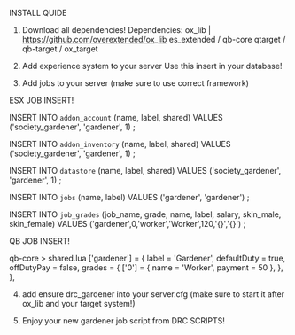 INSTALL QUIDE

1. Download all dependencies!
    Dependencies:
    ox_lib | https://github.com/overextended/ox_lib
    es_extended / qb-core
    qtarget / qb-target / ox_target


2. Add experience system to your server
    Use this insert in your database!


3. Add jobs to your server (make sure to use correct framework)

ESX JOB INSERT!

INSERT INTO `addon_account` (name, label, shared) VALUES
	('society_gardener', 'gardener', 1)
;

INSERT INTO `addon_inventory` (name, label, shared) VALUES
	('society_gardener', 'gardener', 1)
;

INSERT INTO `datastore` (name, label, shared) VALUES
	('society_gardener', 'gardener', 1)
;

INSERT INTO `jobs` (name, label) VALUES
	('gardener', 'gardener')
;

INSERT INTO `job_grades` (job_name, grade, name, label, salary, skin_male, skin_female) VALUES
	('gardener',0,'worker','Worker',120,'{}','{}')
;




QB JOB INSERT!

qb-core > shared.lua
['gardener'] = {
    label = 'Gardener',
    defaultDuty = true,
    offDutyPay = false,
    grades = {
        ['0'] = {
            name = 'Worker',
            payment = 50
        },
    },
},




4. add ensure drc_gardener into your server.cfg (make sure to start it after ox_lib and your target system!)

5. Enjoy your new gardener job script from DRC SCRIPTS!
